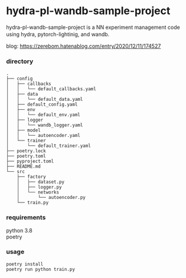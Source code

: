# hydra-pl-wandb-sample-project
hydra-pl-wandb-sample-project is a NN experiment management code using hydra, pytorch-lightinig, and wandb.　　

blog: https://zerebom.hatenablog.com/entry/2020/12/11/174527

### directory
```
.
├── config
│   ├── callbacks
│   │   └── default_callbacks.yaml
│   ├── data
│   │   └── default_data.yaml
│   ├── default_config.yaml
│   ├── env
│   │   └── default_env.yaml
│   ├── logger
│   │   └── wandb_logger.yaml
│   ├── model
│   │   └── autoencoder.yaml
│   └── trainer
│       └── default_trainer.yaml
├── poetry.lock
├── poetry.toml
├── pyproject.toml
├── README.md
└── src
    ├── factory
    │   ├── dataset.py
    │   ├── logger.py
    │   └── networks
    │       └── autoencoder.py
    └── train.py
```

### requirements
python 3.8  
poetry

### usage

```
poetry install
poetry run python train.py
```
